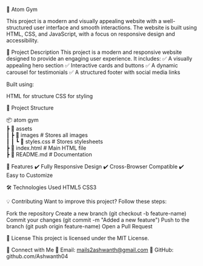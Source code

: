 🚀 Atom Gym

This project is a modern and visually appealing website with a well-structured user interface and smooth interactions. The website is built using HTML, CSS, and JavaScript, with a focus on responsive design and accessibility.

📌 Project Description
This project is a modern and responsive website designed to provide an engaging user experience. It includes:
✅ A visually appealing hero section
✅ Interactive cards and buttons
✅ A dynamic carousel for testimonials
✅ A structured footer with social media links

Built using:

HTML for structure
CSS for styling

📂 Project Structure

📦 atom gym  
 ┣ 📂 assets  
 ┃ ┣ 📂 images   # Stores all images  
 ┃ ┃ ┗ 📜 styles.css # Stores stylesheets    
 ┣ 📜 index.html  # Main HTML file  
 ┣ 📜 README.md   # Documentation  

🌟 Features
✔️ Fully Responsive Design
✔️ Cross-Browser Compatible
✔️ Easy to Customize

🛠️ Technologies Used
HTML5
CSS3

💡 Contributing
Want to improve this project? Follow these steps:

Fork the repository
Create a new branch (git checkout -b feature-name)
Commit your changes (git commit -m "Added a new feature")
Push to the branch (git push origin feature-name)
Open a Pull Request

📄 License
This project is licensed under the MIT License.

🔗 Connect with Me
📧 Email: mails2ashwanth@gmail.com
🔗 GitHub: github.com/Ashwanth04

